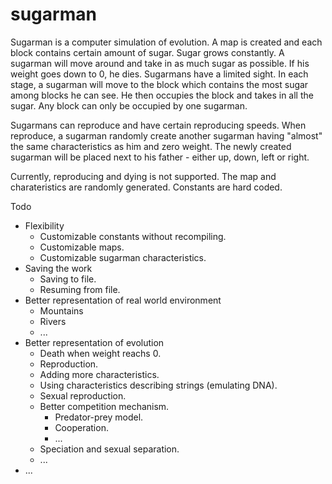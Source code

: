 # sugarman
Sugarman is a computer simulation of evolution. A map is created and each block contains certain amount of sugar. Sugar grows constantly. A sugarman will move around and take in as much sugar as possible. If his weight goes down to 0, he dies. Sugarmans have a limited sight. In each stage, a sugarman will move to the block which contains the most sugar among blocks he can see. He then occupies the block and takes in all the sugar. Any block can only be occupied by one sugarman.

Sugarmans can reproduce and have certain reproducing speeds. When reproduce, a sugarman randomly create another sugarman having "almost" the same characteristics as him and zero weight. The newly created sugarman will be placed next to his father - either up, down, left or right.

Currently, reproducing and dying is not supported. The map and charateristics are randomly generated. Constants are hard coded.

Todo
- Flexibility
    - Customizable constants without recompiling.
    - Customizable maps.
    - Customizable sugarman characteristics.
- Saving the work
    - Saving to file.
    - Resuming from file.
- Better representation of real world environment
    - Mountains
    - Rivers
    - ...
- Better representation of evolution
    - Death when weight reachs 0.
    - Reproduction.
    - Adding more characteristics.
    - Using characteristics describing strings (emulating DNA).
    - Sexual reproduction.
    - Better competition mechanism.
        - Predator-prey model.
        - Cooperation.
        - ...
    - Speciation and sexual separation.
    - ...
- ...
